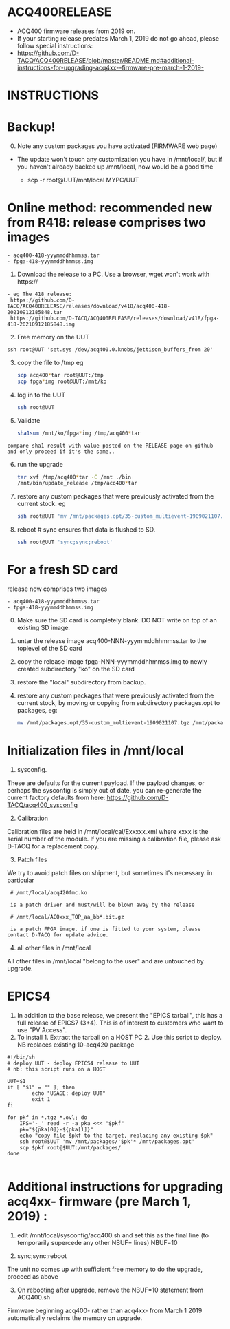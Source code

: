 # ACQ400RELEASE
- ACQ400 firmware releases from 2019 on. 
- If your starting release predates March 1, 2019 do not go ahead, please follow special instructions:
- https://github.com/D-TACQ/ACQ400RELEASE/blob/master/README.md#additional-instructions-for-upgrading-acq4xx--firmware-pre-march-1-2019-

 # INSTRUCTIONS
   # Backup!
  0. Note any custom packages you have activated (FIRMWARE web page) 
  
  - The update won't touch any customization you have in /mnt/local/, but if you haven't already backed up /mnt/local, now would be a good time
   
    - scp -r root@UUT/mnt/local MYPC/UUT
    
   # Online method: recommended new from R418: release comprises two images
    - acq400-418-yyymmddhhmmss.tar
    - fpga-418-yyymmddhhmmss.img

  1. Download the release to a PC. Use a browser, wget won't work with https://
  
    - eg The 418 release:
     https://github.com/D-TACQ/ACQ400RELEASE/releases/download/v418/acq400-418-20210912185848.tar
     https://github.com/D-TACQ/ACQ400RELEASE/releases/download/v418/fpga-418-20210912185848.img

  2. Free memory on the UUT
  
    ssh root@UUT 'set.sys /dev/acq400.0.knobs/jettison_buffers_from 20'  

  3. copy the file to /tmp eg

        ```bash
        scp acq400*tar root@UUT:/tmp
        scp fpga*img root@UUT:/mnt/ko
        ```

  4. log in to the UUT

        ```bash
        ssh root@UUT
        ```

  5. Validate

        ```bash
        sha1sum /mnt/ko/fpga*img /tmp/acq400*tar
       ```

    compare sha1 result with value posted on the RELEASE page on github and only proceed if it's the same..

  6. run the upgrade

        ```bash
        tar xvf /tmp/acq400*tar -C /mnt ./bin
        /mnt/bin/update_release /tmp/acq400*tar
        ```

  7. restore any custom packages that were previously  activated from the current stock.  eg

        ```bash
        ssh root@UUT 'mv /mnt/packages.opt/35-custom_multievent-1909021107.tgz /mnt/packages'
        ```
  
  8. reboot  # sync ensures that data is flushed to SD.
 
        ```bash 
        ssh root@UUT 'sync;sync;reboot'
        ```
  
   # For a fresh SD card
  release now comprises two images
  
    - acq400-418-yyymmddhhmmss.tar
    - fpga-418-yyymmddhhmmss.img   

  0. Make sure the SD card is completely blank. DO NOT write on top of an existing SD image.
  
  1. untar the release image acq400-NNN-yyymmddhhmmss.tar to the toplevel of the SD card
 
  2. copy the release image fpga-NNN-yyymmddhhmmss.img to newly created subdirectory "ko" on the SD card

  3. restore the "local" subdirectory from backup.

  4. restore any custom packages that were previously  activated from the current stock, by moving or copying from subdirectory packages.opt to packages, eg:

        ```bash
        mv /mnt/packages.opt/35-custom_multievent-1909021107.tgz /mnt/packages
        ```
 
   # Initialization files in /mnt/local
  
  1. sysconfig. 
  
These are defaults for the current payload. If the payload changes, or perhaps the sysconfig is simply out of date, you can re-generate the current factory defaults from here:
   https://github.com/D-TACQ/acq400_sysconfig

  2. Calibration
  
Calibration files are held in /mnt/local/cal/Exxxxx.xml where xxxx is the serial number of the module.
If you are missing a calibration file, please ask D-TACQ for a replacement copy.

  3. Patch files
  
We try to avoid patch files on shipment, but sometimes it's necessary. in particular

     # /mnt/local/acq420fmc.ko 
     
     is a patch driver and must/will be blown away by the release
     
     # /mnt/local/ACQxxx_TOP_aa_bb*.bit.gz 
     
     is a patch FPGA image. if one is fitted to your system, please contact D-TACQ for update advice.
     
  4. all other files in /mnt/local
  
All other files in /mnt/local "belong to the user" and are untouched by upgrade.

  # EPICS4
  1. In addition to the base release, we present the "EPICS tarball", this has a full release of EPICS7 (3+4). This is of interest to customers who want to use "PV Access". 
  2. To install
    1. Extract the tarball on a HOST PC
    2. Use this script to deploy. NB replaces existing 10-acq420 package
```
#!/bin/sh
# deploy UUT - deploy EPICS4 release to UUT
# nb: this script runs on a HOST

UUT=$1
if [ "$1" = "" ]; then
        echo "USAGE: deploy UUT"
        exit 1
fi

for pkf in *.tgz *.ovl; do
	IFS='-_' read -r -a pka <<< "$pkf"
	pk="${pka[0]}-${pka[1]}"
	echo "copy file $pkf to the target, replacing any existing $pk"
	ssh root@$UUT 'mv /mnt/packages/'$pk'* /mnt/packages.opt'
	scp $pkf root@$UUT:/mnt/packages/
done


```
 
 # Additional instructions for upgrading acq4xx- firmware (pre March 1, 2019) :
 
 1. edit /mnt/local/sysconfig/acq400.sh and set this as the final line (to temporarily supercede any other NBUF= lines)
NBUF=10

2. sync;sync;reboot

The unit no comes up with sufficient free memory to do the upgrade, proceed as above

3. On rebooting after upgrade, remove the NBUF=10 statement from ACQ400.sh

Firmware beginning acq400- rather than acq4xx- from March 1 2019 automatically reclaims the memory on upgrade.
  
  
